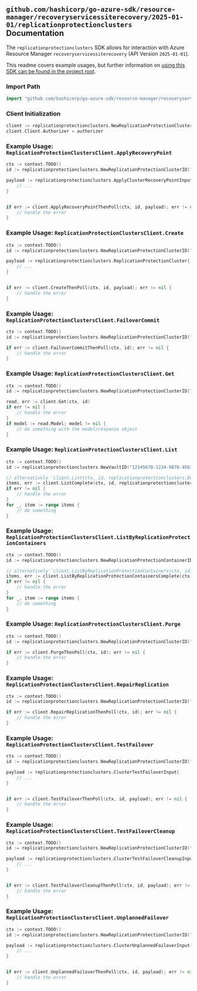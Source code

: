 
## `github.com/hashicorp/go-azure-sdk/resource-manager/recoveryservicessiterecovery/2025-01-01/replicationprotectionclusters` Documentation

The `replicationprotectionclusters` SDK allows for interaction with Azure Resource Manager `recoveryservicessiterecovery` (API Version `2025-01-01`).

This readme covers example usages, but further information on [using this SDK can be found in the project root](https://github.com/hashicorp/go-azure-sdk/tree/main/docs).

### Import Path

```go
import "github.com/hashicorp/go-azure-sdk/resource-manager/recoveryservicessiterecovery/2025-01-01/replicationprotectionclusters"
```


### Client Initialization

```go
client := replicationprotectionclusters.NewReplicationProtectionClustersClientWithBaseURI("https://management.azure.com")
client.Client.Authorizer = authorizer
```


### Example Usage: `ReplicationProtectionClustersClient.ApplyRecoveryPoint`

```go
ctx := context.TODO()
id := replicationprotectionclusters.NewReplicationProtectionClusterID("12345678-1234-9876-4563-123456789012", "example-resource-group", "vaultName", "replicationFabricName", "replicationProtectionContainerName", "replicationProtectionClusterName")

payload := replicationprotectionclusters.ApplyClusterRecoveryPointInput{
	// ...
}


if err := client.ApplyRecoveryPointThenPoll(ctx, id, payload); err != nil {
	// handle the error
}
```


### Example Usage: `ReplicationProtectionClustersClient.Create`

```go
ctx := context.TODO()
id := replicationprotectionclusters.NewReplicationProtectionClusterID("12345678-1234-9876-4563-123456789012", "example-resource-group", "vaultName", "replicationFabricName", "replicationProtectionContainerName", "replicationProtectionClusterName")

payload := replicationprotectionclusters.ReplicationProtectionCluster{
	// ...
}


if err := client.CreateThenPoll(ctx, id, payload); err != nil {
	// handle the error
}
```


### Example Usage: `ReplicationProtectionClustersClient.FailoverCommit`

```go
ctx := context.TODO()
id := replicationprotectionclusters.NewReplicationProtectionClusterID("12345678-1234-9876-4563-123456789012", "example-resource-group", "vaultName", "replicationFabricName", "replicationProtectionContainerName", "replicationProtectionClusterName")

if err := client.FailoverCommitThenPoll(ctx, id); err != nil {
	// handle the error
}
```


### Example Usage: `ReplicationProtectionClustersClient.Get`

```go
ctx := context.TODO()
id := replicationprotectionclusters.NewReplicationProtectionClusterID("12345678-1234-9876-4563-123456789012", "example-resource-group", "vaultName", "replicationFabricName", "replicationProtectionContainerName", "replicationProtectionClusterName")

read, err := client.Get(ctx, id)
if err != nil {
	// handle the error
}
if model := read.Model; model != nil {
	// do something with the model/response object
}
```


### Example Usage: `ReplicationProtectionClustersClient.List`

```go
ctx := context.TODO()
id := replicationprotectionclusters.NewVaultID("12345678-1234-9876-4563-123456789012", "example-resource-group", "vaultName")

// alternatively `client.List(ctx, id, replicationprotectionclusters.DefaultListOperationOptions())` can be used to do batched pagination
items, err := client.ListComplete(ctx, id, replicationprotectionclusters.DefaultListOperationOptions())
if err != nil {
	// handle the error
}
for _, item := range items {
	// do something
}
```


### Example Usage: `ReplicationProtectionClustersClient.ListByReplicationProtectionContainers`

```go
ctx := context.TODO()
id := replicationprotectionclusters.NewReplicationProtectionContainerID("12345678-1234-9876-4563-123456789012", "example-resource-group", "vaultName", "replicationFabricName", "replicationProtectionContainerName")

// alternatively `client.ListByReplicationProtectionContainers(ctx, id)` can be used to do batched pagination
items, err := client.ListByReplicationProtectionContainersComplete(ctx, id)
if err != nil {
	// handle the error
}
for _, item := range items {
	// do something
}
```


### Example Usage: `ReplicationProtectionClustersClient.Purge`

```go
ctx := context.TODO()
id := replicationprotectionclusters.NewReplicationProtectionClusterID("12345678-1234-9876-4563-123456789012", "example-resource-group", "vaultName", "replicationFabricName", "replicationProtectionContainerName", "replicationProtectionClusterName")

if err := client.PurgeThenPoll(ctx, id); err != nil {
	// handle the error
}
```


### Example Usage: `ReplicationProtectionClustersClient.RepairReplication`

```go
ctx := context.TODO()
id := replicationprotectionclusters.NewReplicationProtectionClusterID("12345678-1234-9876-4563-123456789012", "example-resource-group", "vaultName", "replicationFabricName", "replicationProtectionContainerName", "replicationProtectionClusterName")

if err := client.RepairReplicationThenPoll(ctx, id); err != nil {
	// handle the error
}
```


### Example Usage: `ReplicationProtectionClustersClient.TestFailover`

```go
ctx := context.TODO()
id := replicationprotectionclusters.NewReplicationProtectionClusterID("12345678-1234-9876-4563-123456789012", "example-resource-group", "vaultName", "replicationFabricName", "replicationProtectionContainerName", "replicationProtectionClusterName")

payload := replicationprotectionclusters.ClusterTestFailoverInput{
	// ...
}


if err := client.TestFailoverThenPoll(ctx, id, payload); err != nil {
	// handle the error
}
```


### Example Usage: `ReplicationProtectionClustersClient.TestFailoverCleanup`

```go
ctx := context.TODO()
id := replicationprotectionclusters.NewReplicationProtectionClusterID("12345678-1234-9876-4563-123456789012", "example-resource-group", "vaultName", "replicationFabricName", "replicationProtectionContainerName", "replicationProtectionClusterName")

payload := replicationprotectionclusters.ClusterTestFailoverCleanupInput{
	// ...
}


if err := client.TestFailoverCleanupThenPoll(ctx, id, payload); err != nil {
	// handle the error
}
```


### Example Usage: `ReplicationProtectionClustersClient.UnplannedFailover`

```go
ctx := context.TODO()
id := replicationprotectionclusters.NewReplicationProtectionClusterID("12345678-1234-9876-4563-123456789012", "example-resource-group", "vaultName", "replicationFabricName", "replicationProtectionContainerName", "replicationProtectionClusterName")

payload := replicationprotectionclusters.ClusterUnplannedFailoverInput{
	// ...
}


if err := client.UnplannedFailoverThenPoll(ctx, id, payload); err != nil {
	// handle the error
}
```
